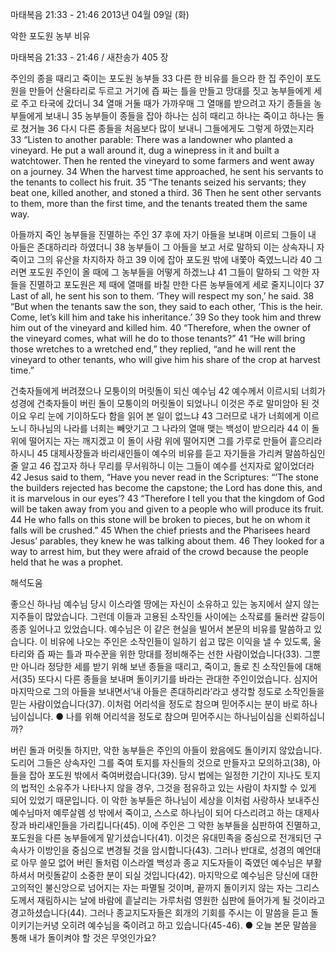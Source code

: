 마태복음 21:33 - 21:46 
2013년 04월 09일 (화)

악한 포도원 농부 비유



마태복음 21:33 - 21:46 / 새찬송가 405 장


주인의 종을 때리고 죽이는 포도원 농부들
33 다른 한 비유를 들으라 한 집 주인이 포도원을 만들어 산울타리로 두르고 거기에 즙 짜는 틀을 만들고 망대를 짓고 농부들에게 세로 주고 타국에 갔더니 34 열매 거둘 때가 가까우매 그 열매를 받으려고 자기 종들을 농부들에게 보내니 35 농부들이 종들을 잡아 하나는 심히 때리고 하나는 죽이고 하나는 돌로 쳤거늘 36 다시 다른 종들을 처음보다 많이 보내니 그들에게도 그렇게 하였는지라
33 “Listen to another parable: There was a landowner who planted a vineyard. He put a wall around it, dug a winepress in it and built a watchtower. Then he rented the vineyard to some farmers and went away on a journey. 34 When the harvest time approached, he sent his servants to the tenants to collect his fruit. 35 “The tenants seized his servants; they beat one, killed another, and stoned a third. 36 Then he sent other servants to them, more than the first time, and the tenants treated them the same way.

아들까지 죽인 농부들을 진멸하는 주인
37 후에 자기 아들을 보내며 이르되 그들이 내 아들은 존대하리라 하였더니 38 농부들이 그 아들을 보고 서로 말하되 이는 상속자니 자 죽이고 그의 유산을 차지하자 하고 39 이에 잡아 포도원 밖에 내쫓아 죽였느니라 40 그러면 포도원 주인이 올 때에 그 농부들을 어떻게 하겠느냐 41 그들이 말하되 그 악한 자들을 진멸하고 포도원은 제 때에 열매를 바칠 만한 다른 농부들에게 세로 줄지니이다
37 Last of all, he sent his son to them. ‘They will respect my son,’ he said. 38 “But when the tenants saw the son, they said to each other, ‘This is the heir. Come, let’s kill him and take his inheritance.’ 39 So they took him and threw him out of the vineyard and killed him. 40 “Therefore, when the owner of the vineyard comes, what will he do to those tenants?” 41 “He will bring those wretches to a wretched end,” they replied, “and he will rent the vineyard to other tenants, who will give him his share of the crop at harvest time.”

건축자들에게 버려졌으나 모퉁이의 머릿돌이 되신 예수님
42 예수께서 이르시되 너희가 성경에 건축자들이 버린 돌이 모퉁이의 머릿돌이 되었나니 이것은 주로 말미암아 된 것이요 우리 눈에 기이하도다 함을 읽어 본 일이 없느냐 43 그러므로 내가 너희에게 이르노니 하나님의 나라를 너희는 빼앗기고 그 나라의 열매 맺는 백성이 받으리라 44 이 돌 위에 떨어지는 자는 깨지겠고 이 돌이 사람 위에 떨어지면 그를 가루로 만들어 흩으리라 하시니 45 대제사장들과 바리새인들이 예수의 비유를 듣고 자기들을 가리켜 말씀하심인 줄 알고 46 잡고자 하나 무리를 무서워하니 이는 그들이 예수를 선지자로 앎이었더라
42 Jesus said to them, “Have you never read in the Scriptures: “‘The stone the builders rejected has become the capstone; the Lord has done this, and it is marvelous in our eyes’? 43 “Therefore I tell you that the kingdom of God will be taken away from you and given to a people who will produce its fruit. 44 He who falls on this stone will be broken to pieces, but he on whom it falls will be crushed.” 45 When the chief priests and the Pharisees heard Jesus’ parables, they knew he was talking about them. 46 They looked for a way to arrest him, but they were afraid of the crowd because the people held that he was a prophet.

해석도움





좋으신 하나님
예수님 당시 이스라엘 땅에는 자신이 소유하고 있는 농지에서 살지 않는 지주들이 많았습니다. 그런데 이들과 고용된 소작인들 사이에는 소작료를 둘러싼 갈등이 종종 일어나고 있었습니다. 예수님은 이 같은 현실을 빌어서 본문의 비유를 말씀하고 있습니다. 이 비유에 나오는 주인은 소작인들이 일하기 쉽고 많은 이익을 낼 수 있도록, 울타리와 즙 짜는 틀과 파수꾼을 위한 망대를 정비해주는 선한 사람이었습니다(33). 그뿐만 아니라 정당한 세를 받기 위해 보낸 종들을 때리고, 죽이고, 돌로 친 소작인들에 대해서(35) 또다시 다른 종들을 보내며 돌이키기를 바라는 관대한 주인이었습니다. 심지어 마지막으로 그의 아들을 보내면서‘내 아들은 존대하리라’라고 생각할 정도로 소작인들을 믿는 사람이었습니다(37). 이처럼 어리석을 정도로 참으며 믿어주시는 분이 바로 하나님이십니다.
● 나를 위해 어리석을 정도로 참으며 믿어주시는 하나님이심을 신뢰하십니까?

버린 돌과 머릿돌
하지만, 악한 농부들은 주인의 아들이 왔음에도 돌이키지 않았습니다. 도리어 그들은 상속자인 그를 죽여 토지를 자신들의 것으로 만들자고 모의하고(38), 아들을 잡아 포도원 밖에서 죽여버렸습니다(39). 당시 법에는 일정한 기간이 지나도 토지의 법적인 소유주가 나타나지 않을 경우, 그것을 점유하고 있는 사람이 차지할 수 있게 되어 있었기 때문입니다. 이 악한 농부들은 하나님이 세상을 이처럼 사랑하사 보내주신 예수님마저 예루살렘 성 밖에서 죽이고, 스스로 하나님이 되어 다스리려고 하는 대제사장과 바리새인들을 가리킵니다(45). 이에 주인은 그 악한 농부들을 심판하여 진멸하고, 포도원을 다른 농부들에게 맡기셨습니다(41). 이것은 유대민족을 중심으로 전개되던 구속사가 이방인을 중심으로 변경될 것을 암시합니다(43). 그러나 반대로, 성경의 예언대로 아무 쓸모 없어 버린 돌처럼 이스라엘 백성과 종교 지도자들이 죽였던 예수님은 부활하셔서 머릿돌같이 소중한 분이 되실 것입니다(42). 마지막으로 예수님은 당신에 대한 고의적인 불신앙으로 넘어지는 자는 파멸될 것이며, 끝까지 돌이키지 않는 자는 그리스도께서 재림하시는 날에 바람에 흩날리는 가루처럼 영원한 심판에 들어가게 될 것이라고 경고하셨습니다(44). 그러나 종교지도자들은 회개의 기회를 주시는 이 말씀을 듣고 돌이키기는커녕 오히려 예수님을 죽이려고 하고 있습니다(45-46).
● 오늘 본문 말씀을 통해 내가 돌이켜야 할 것은 무엇인가요?